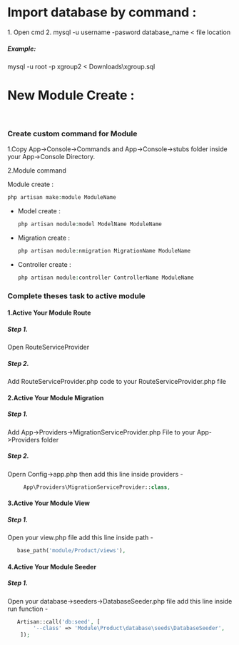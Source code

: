 <h1>Import database by command :</h1>
1. Open cmd
2. mysql -u username -pasword database_name < file location

<h5>Example: </h5> mysql -u root -p xgroup2 < Downloads\xgroup.sql


<h1>New Module Create :</h1><br>
<h3>Create custom command for Module </h3>
1.Copy App->Console->Commands and App->Console->stubs folder inside your App->Console Directory.

2.Module command

 Module create : 
 
 ```PHP 
 php artisan make:module ModuleName
 ```
                    
 * Model create : 

   ```PHP 
   php artisan module:model ModelName ModuleName
   ```
   
 * Migration create : 
 
    ```PHP 
    php artisan module:nmigration MigrationName ModuleName
    ``` 

 * Controller create : 
 
    ```PHP 
    php artisan module:controller ControllerName ModuleName
    ```
 


<h3>Complete theses task to active module</h3>

<h4>1.Active Your Module Route</h4>
<h5>Step 1.</h5> Open RouteServiceProvider

<h5>Step 2.</h5> Add RouteServiceProvider.php code to your RouteServiceProvider.php file

<h4>2.Active Your Module Migration</h4>
<h5>Step 1.</h5> Add App->Providers->MigrationServiceProvider.php File to your App->Providers folder

<h5>Step 2.</h5> Opern Config->app.php then add this line inside providers - 
              
```PHP 
     App\Providers\MigrationServiceProvider::class,
```

<h4>3.Active Your Module View</h4>
<h5>Step 1.</h5> Open your view.php file add this line inside path - 

```PHP 
   base_path('module/Product/views'),
```
 
 
<h4>4.Active Your Module Seeder</h4>
<h5>Step 1.</h5> Open your database->seeders->DatabaseSeeder.php file add this line inside run function -  


```PHP 
   Artisan::call('db:seed', [
        '--class' => 'Module\Product\database\seeds\DatabaseSeeder',
    ]);
```
